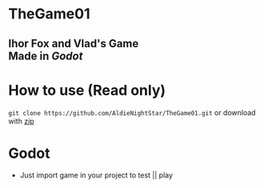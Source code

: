 # TheGame01
Ihor Fox and Vlad's Game
<br>Made in <i>Godot</i>
---
# How to use (Read only)
`git clone https://github.com/AldieNightStar/TheGame01.git`
or download with <a href="https://github.com/AldieNightStar/TheGame01/archive/master.zip">zip</a>

# Godot
* Just import game in your project to test || play